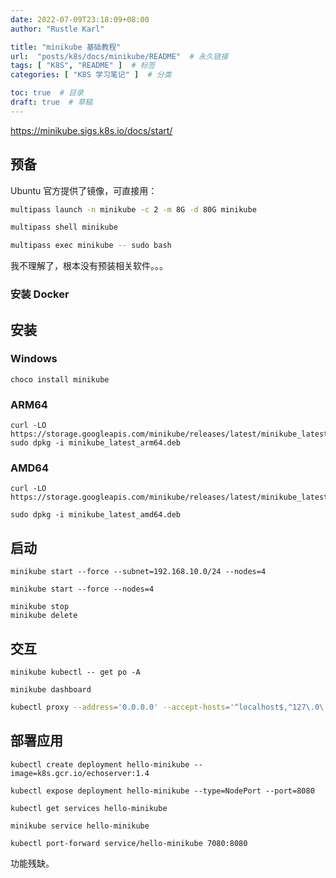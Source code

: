 ```yaml
---
date: 2022-07-09T23:18:09+08:00
author: "Rustle Karl"

title: "minikube 基础教程"
url:  "posts/k8s/docs/minikube/README"  # 永久链接
tags: [ "K8S", "README" ]  # 标签
categories: [ "K8S 学习笔记" ]  # 分类

toc: true  # 目录
draft: true  # 草稿
---
```


https://minikube.sigs.k8s.io/docs/start/

## 预备

Ubuntu 官方提供了镜像，可直接用：

```bash
multipass launch -n minikube -c 2 -m 8G -d 80G minikube
```

```bash
multipass shell minikube
```

```bash
multipass exec minikube -- sudo bash
```

我不理解了，根本没有预装相关软件。。。

### 安装 Docker

## 安装

### Windows

```shell
choco install minikube
```

### ARM64

```shell
curl -LO https://storage.googleapis.com/minikube/releases/latest/minikube_latest_arm64.deb
sudo dpkg -i minikube_latest_arm64.deb
```

### AMD64

```shell
curl -LO https://storage.googleapis.com/minikube/releases/latest/minikube_latest_amd64.deb
```

```shell
sudo dpkg -i minikube_latest_amd64.deb
```

## 启动

```shell
minikube start --force --subnet=192.168.10.0/24 --nodes=4

minikube start --force --nodes=4
```

```shell
minikube stop
minikube delete
```

## 交互

```shell
minikube kubectl -- get po -A
```

```shell
minikube dashboard
```

```bash
kubectl proxy --address='0.0.0.0' --accept-hosts='^localhost$,^127\.0\.0\.1$,^\[::1\]$,^192.168.0.\d+'
```

## 部署应用

```shell
kubectl create deployment hello-minikube --image=k8s.gcr.io/echoserver:1.4
```

```shell
kubectl expose deployment hello-minikube --type=NodePort --port=8080
```

```shell
kubectl get services hello-minikube
```

```shell
minikube service hello-minikube
```

```shell
kubectl port-forward service/hello-minikube 7080:8080
```

功能残缺。

```shell

```

```shell

```
